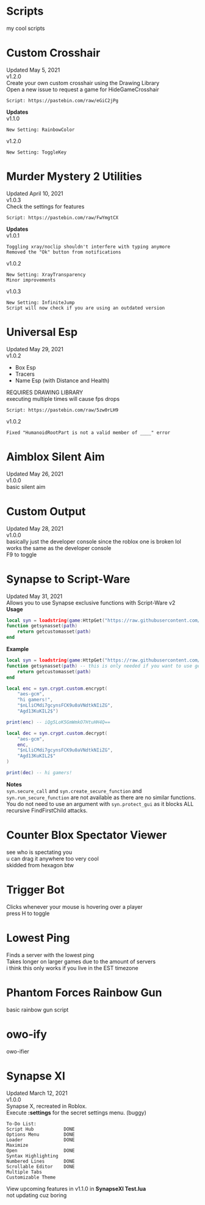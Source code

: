 # Scripts  
my cool scripts  
  
# Custom Crosshair  
Updated May 5, 2021  
v1.2.0  
Create your own custom crosshair using the Drawing Library  
Open a new issue to request a game for HideGameCrosshair  
```
Script: https://pastebin.com/raw/eGiC2jPg
```  
**Updates**  
v1.1.0  
```
New Setting: RainbowColor
```  
v1.2.0  
```
New Setting: ToggleKey
```  
  
# Murder Mystery 2 Utilities  
Updated April 10, 2021  
v1.0.3  
Check the settings for features  
```
Script: https://pastebin.com/raw/FwYmgtCX
```   
**Updates**  
v1.0.1  
```
Toggling xray/noclip shouldn't interfere with typing anymore
Removed the "Ok" button from notifications
```  
v1.0.2  
```
New Setting: XrayTransparency
Minor improvements
```   
v1.0.3  
```
New Setting: InfiniteJump
Script will now check if you are using an outdated version
```  
  
# Universal Esp  
Updated May 29, 2021  
v1.0.2  
- Box Esp  
- Tracers  
- Name Esp (with Distance and Health)  
  
REQUIRES DRAWING LIBRARY  
executing multiple times will cause fps drops  
```
Script: https://pastebin.com/raw/5zw0rLH9
```  
v1.0.2  
```
Fixed "HumanoidRootPart is not a valid member of ____" error
```  
  
# Aimblox Silent Aim  
Updated May 26, 2021  
v1.0.0  
basic silent aim  

# Custom Output  
Updated May 28, 2021  
v1.0.0  
basically just the developer console since the roblox one is broken lol  
works the same as the developer console  
F9 to toggle  

# Synapse to Script-Ware  
Updated May 31, 2021  
Allows you to use Synapse exclusive functions with Script-Ware v2  
**Usage**  
```lua
local syn = loadstring(game:HttpGet("https://raw.githubusercontent.com/zzerexx/scripts/main/SynapseToScriptWare.lua", true))()
function getsynasset(path)
	return getcustomasset(path)
end
```  
  
**Example**    
```lua
local syn = loadstring(game:HttpGet("https://raw.githubusercontent.com/zzerexx/scripts/main/SynapseToScriptWare.lua", true))()
function getsynasset(path) -- this is only needed if you want to use getsynasset
	return getcustomasset(path)
end

local enc = syn.crypt.custom.encrypt(
	"aes-gcm",
	"hi gamers!",
	"$nLliCMdi7gcynsFCK9u0aVNdtkNIiZG",
	"Agd13KuKIL2$")

print(enc) -- iQg5LoK5GmWmkO7HtuHH4Q==

local dec = syn.crypt.custom.decrypt(
	"aes-gcm",
	enc,
	"$nLliCMdi7gcynsFCK9u0aVNdtkNIiZG",
	"Agd13KuKIL2$"
)

print(dec) -- hi gamers!
```  

**Notes**  
`syn.secure_call` and `syn.create_secure_function` and `syn.run_secure_function` are not available as there are no similar functions.  
You do not need to use an argument with `syn.protect_gui` as it blocks ALL recursive FindFirstChild attacks.  
  
# Counter Blox Spectator Viewer  
see who is spectating you  
u can drag it anywhere too very cool  
skidded from hexagon btw  
  
# Trigger Bot
Clicks whenever your mouse is hovering over a player  
press H to toggle  
  
# Lowest Ping  
Finds a server with the lowest ping  
Takes longer on larger games due to the amount of servers  
i think this only works if you live in the EST timezone  
  
# Phantom Forces Rainbow Gun  
basic rainbow gun script  
  
# owo-ify  
owo-ifier  
  
# Synapse XI  
Updated March 12, 2021  
v1.0.0   
Synapse X, recreated in Roblox.  
Execute **:settings** for the secret settings menu. (buggy)  
```
To-Do List:
Script Hub           DONE
Options Menu         DONE
Loader               DONE
Maximize             
Open                 DONE
Syntax Highlighting  
Numbered Lines       DONE
Scrollable Editor    DONE
Multiple Tabs        
Customizable Theme   
```  
View upcoming features in v1.1.0 in **SynapseXI Test.lua**  
not updating cuz boring
